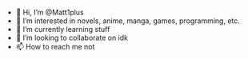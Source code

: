 - 👋 Hi, I’m @Matt1plus
- 👀 I’m interested in novels, anime, manga, games, programming, etc.
- 🌱 I’m currently learning stuff
- 💞️ I’m looking to collaborate on idk
- 📫 How to reach me not

<!---
Matt1plus/Matt1plus is a ✨ special ✨ repository because its `README.md` (this file) appears on your GitHub profile.
You can click the Preview link to take a look at your changes.
--->
